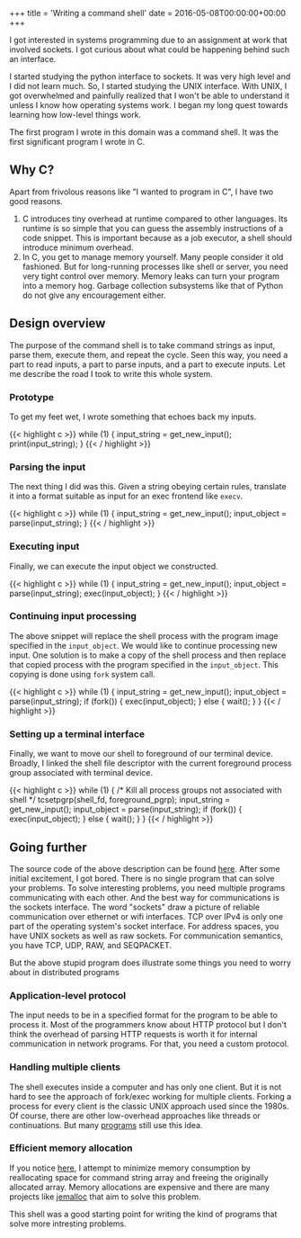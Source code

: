 +++
title = 'Writing a command shell'
date = 2016-05-08T00:00:00+00:00
+++

I got interested in systems programming due to an assignment at work that
involved sockets. I got curious about what could be happening behind such an
interface.

I started studying the python interface to sockets. It was very high level and
I did not learn much. So, I started studying the UNIX interface. With UNIX, I got overwhelmed
and painfully realized that I won't be able to understand it unless I know how operating
systems work. I began my long quest towards learning how low-level things work.

The first program I wrote in this domain was a command shell. It was the
first significant program I wrote in C.

## Why C?
Apart from frivolous reasons like "I wanted to program in C", I have two good reasons.

1. C introduces tiny overhead at runtime compared to other languages. Its
   runtime is so simple that you can guess the assembly instructions of a code
   snippet. This is important because as a job executor, a shell should
   introduce minimum overhead.
2. In C, you get to manage memory yourself. Many people consider it old
   fashioned. But for long-running processes like shell or server, you need very
   tight control over memory. Memory leaks can turn your program into a memory hog.
   Garbage collection subsystems like that of Python do not give any encouragement either.

## Design overview
The purpose of the command shell is to take command strings as input, parse
them, execute them, and repeat the cycle. Seen this way, you need a part to
read inputs, a part to parse inputs, and a part to execute inputs. Let
me describe the road I took to write this whole system.

### Prototype
To get my feet wet, I wrote something that echoes back my inputs.

{{< highlight c >}}
while (1) {
    input_string = get_new_input();
    print(input_string);
}
{{< / highlight >}}

### Parsing the input
The next thing I did was this. Given a string obeying certain rules, translate it into a
format suitable as input for an exec frontend like `execv`.

{{< highlight c >}}
while (1) {
    input_string = get_new_input();
    input_object = parse(input_string);
}
{{< / highlight >}}

### Executing input
Finally, we can execute the input object we constructed.

{{< highlight c >}}
while (1) {
    input_string = get_new_input();
    input_object = parse(input_string);
    exec(input_object);
}
{{< / highlight >}}

### Continuing input processing
The above snippet will replace the shell process with the program image specified in the
`input_object`. We would like to continue processing new input. One solution is to
make a copy of the shell process and then replace that copied process with the
program specified in the `input_object`. This copying is done using `fork` system call.

{{< highlight c >}}
while (1) {
    input_string = get_new_input();
    input_object = parse(input_string);
    if (fork()) {
        exec(input_object);
    } else {
        wait();
    }
}
{{< / highlight >}}

### Setting up a terminal interface
Finally, we want to move our shell to foreground of our terminal
device. Broadly, I linked the shell file descriptor with the current foreground process group
associated with terminal device.

{{< highlight c >}}
while (1) {
    /* Kill all process groups not associated with shell */
    tcsetpgrp(shell_fd, foreground_pgrp);
    input_string = get_new_input();
    input_object = parse(input_string);
    if (fork()) {
        exec(input_object);
    } else {
        wait();
    }
}
{{< / highlight >}}

## Going further
The source code of the above description can be found [here](https://github.com/saurabhjha/bogus-shell).
After some initial excitement, I got bored. There is no single program that can
solve your problems. To solve interesting problems, you need multiple programs
communicating with each other. And the best way for communications is the sockets interface.
The word "sockets" draw a picture of reliable communication over
ethernet or wifi interfaces. TCP over IPv4 is only one part of the
operating system's socket interface. For address spaces, you have UNIX sockets
as well as raw sockets. For communication semantics, you have TCP, UDP, RAW, and
SEQPACKET.

But the above stupid program does illustrate some things you need to worry
about in distributed programs

### Application-level protocol
The input needs to be in a specified format for the program to be able to process
it. Most of the programmers know about HTTP protocol but I don't think the
overhead of parsing HTTP requests is worth it for internal communication in
network programs. For that, you need a custom protocol.

### Handling multiple clients
The shell executes inside a computer and has only one client. But it is not hard
to see the approach of fork/exec working for multiple clients. Forking a process
for every client is the classic UNIX approach used since the 1980s. Of course, there
are other low-overhead approaches like threads or continuations. But many
[programs](http://www.postgresql.org/docs/current/static/connect-estab.html)
still use this idea.

### Efficient memory allocation
If you notice [here](https://github.com/SaurabhJha/bogus-shell/blob/master/io.c),
I attempt to minimize memory consumption by reallocating space for command
string array and freeing the originally allocated array. Memory allocations are
expensive and there are many projects like [jemalloc](http://www.canonware.com/jemalloc/)
that aim to solve this problem.

This shell was a good starting point for writing the kind of programs that solve
more intresting problems.
